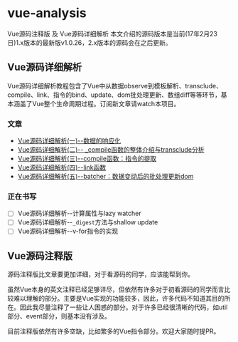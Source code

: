 # vue-analysis
Vue源码注释版 及 Vue源码详细解析
本文介绍的源码版本是当前(17年2月23日)1.x版本的最新版v1.0.26，2.x版本的源码会在之后更新。

## Vue源码详细解析

Vue源码详细解析教程包含了Vue中从数据observe到模板解析、transclude、compile、link、指令的bind、update、dom批处理更新、数组diff等等环节，基本涵盖了Vue整个生命周期过程。订阅新文章请watch本项目。

### 文章
* [Vue源码详细解析(一)--数据的响应化](https://github.com/Ma63d/vue-analysis/issues/1)
* [Vue源码详细解析(二)-- _compile函数的整体介绍与transclude分析](https://github.com/Ma63d/vue-analysis/issues/2)
* [Vue源码详细解析(三)--compile函数：指令的提取](https://github.com/Ma63d/vue-analysis/issues/3)
* [Vue源码详细解析(四)--link函数](https://github.com/Ma63d/vue-analysis/issues/4)
* [Vue源码详细解析(五)--batcher：数据变动后的批处理更新dom](https://github.com/Ma63d/vue-analysis/issues/5)

### 正在书写

- [ ] Vue源码详细解析--计算属性与lazy watcher
- [ ] Vue源码详细解析--`_digest`方法与shallow update
- [ ] Vue源码详细解析--v-for指令的实现

## Vue源码注释版

源码注释版比文章要更加详细，对于看源码的同学，应该能帮到你。

虽然Vue本身的英文注释已经足够详尽，但依然有许多对于初看源码的同学而言比较难以理解的部分。主要是Vue实现的功能较多，因此，许多代码不知道其目的所在。因此我尽量注释了一些让人困惑的部分。对于许多已经很清晰的代码，如util部分、event部分，则基本没有涉及。

目前注释版依然有许多空缺，比如繁多的Vue指令部分。欢迎大家随时提PR。





